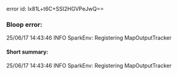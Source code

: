 error id: lx81L+t6C+SSI2HGVPeJwQ==
### Bloop error:

25/06/17 14:43:46 INFO SparkEnv: Registering MapOutputTracker
#### Short summary: 

25/06/17 14:43:46 INFO SparkEnv: Registering MapOutputTracker